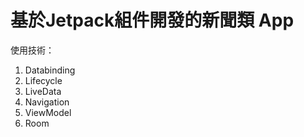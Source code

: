 # 基於Jetpack組件開發的新聞類 App
使用技術：
1. Databinding
2. Lifecycle
3. LiveData 
4. Navigation 
5. ViewModel
6. Room

